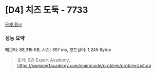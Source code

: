 # [D4] 치즈 도둑 - 7733 

[문제 링크](https://swexpertacademy.com/main/code/problem/problemDetail.do?contestProbId=AWrDOdQqRCUDFARG) 

### 성능 요약

메모리: 88,316 KB, 시간: 397 ms, 코드길이: 1,245 Bytes



> 출처: SW Expert Academy, https://swexpertacademy.com/main/code/problem/problemList.do